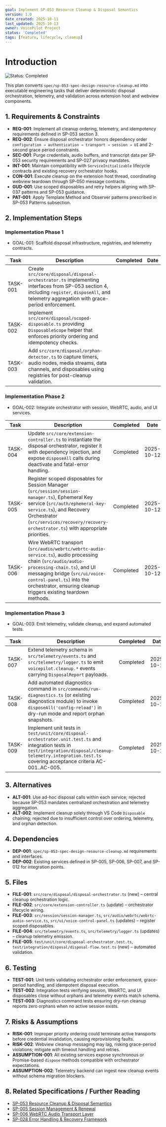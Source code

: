 ```yaml
---
goal: Implement SP-053 Resource Cleanup & Disposal Semantics
version: 1.0
date_created: 2025-10-11
last_updated: 2025-10-13
owner: VoicePilot Project
status: 'Completed'
tags: [feature, lifecycle, cleanup]
---
```


# Introduction

![Status: Completed](https://img.shields.io/badge/status-Completed-brightgreen)

This plan converts `spec/sp-053-spec-design-resource-cleanup.md` into executable engineering tasks that deliver deterministic disposal orchestration, telemetry, and validation across extension host and webview components.

## 1. Requirements & Constraints

- **REQ-001**: Implement all cleanup ordering, telemetry, and idempotency requirements defined in SP-053 section 3.
- **REQ-002**: Ensure disposal orchestrator honors dependency order `configuration → authentication → transport → session → UI` and 2-second grace period constraints.
- **SEC-001**: Purge credentials, audio buffers, and transcript data per SP-053 security requirements and SP-027 privacy mandates.
- **INT-001**: Maintain compatibility with `ServiceInitializable` lifecycle contracts and existing recovery orchestrator hooks.
- **CON-001**: Execute cleanup on the extension host thread, coordinating webview teardown through SP-050 message contracts.
- **GUD-001**: Use scoped disposables and retry helpers aligning with SP-037 patterns and SP-053 guidance.
- **PAT-001**: Apply Template Method and Observer patterns prescribed in SP-053 Patterns subsection.

## 2. Implementation Steps

### Implementation Phase 1

- GOAL-001: Scaffold disposal infrastructure, registries, and telemetry contracts.

| Task | Description | Completed | Date |
|------|-------------|-----------|------|
| TASK-001 | Create `src/core/disposal/disposal-orchestrator.ts` implementing interfaces from SP-053 section 4, including `register`, `disposeAll`, and telemetry aggregation with grace-period enforcement. |  |  |
| TASK-002 | Implement `src/core/disposal/scoped-disposable.ts` providing `DisposableScope` helper that enforces priority ordering and idempotency checks. |  |  |
| TASK-003 | Add `src/core/disposal/orphan-detector.ts` to capture timers, audio nodes, media streams, data channels, and disposables using registries for post-cleanup validation. |  |  |

### Implementation Phase 2

- GOAL-002: Integrate orchestrator with session, WebRTC, audio, and UI services.

| Task | Description | Completed | Date |
|------|-------------|-----------|------|
| TASK-004 | Update `src/core/extension-controller.ts` to instantiate the disposal orchestrator, register it with dependency injection, and expose `disposeAll` calls during deactivate and fatal-error handling. | Completed | 2025-10-12 |
| TASK-005 | Register scoped disposables for Session Manager (`src/session/session-manager.ts`), Ephemeral Key service (`src/auth/ephemeral-key-service.ts`), and Recovery Orchestrator (`src/services/recovery/recovery-orchestrator.ts`) with appropriate priorities. | Completed | 2025-10-12 |
| TASK-006 | Wire WebRTC transport (`src/audio/webrtc/webrtc-audio-service.ts`), audio processing chain (`src/audio/audio-processing-chain.ts`), and UI messaging bridge (`src/ui/voice-control-panel.ts`) into the orchestrator, ensuring cleanup triggers existing teardown methods. | Completed | 2025-10-12 |

### Implementation Phase 3

- GOAL-003: Emit telemetry, validate cleanup, and expand automated tests.

| Task | Description | Completed | Date |
|------|-------------|-----------|------|
| TASK-007 | Extend telemetry schema in `src/telemetry/events.ts` and `src/telemetry/logger.ts` to emit `voicepilot.cleanup.*` events carrying `DisposalReport` payloads. | Completed | 2025-10-13 |
| TASK-008 | Add automated diagnostics command in `src/commands/run-diagnostics.ts` (or existing diagnostics module) to invoke `disposeAll('config-reload')` in dry-run mode and report orphan snapshots. | Completed | 2025-10-13 |
| TASK-009 | Implement unit tests in `test/unit/core/disposal-orchestrator.unit.test.ts` and integration tests in `test/integration/disposal/cleanup-telemetry.integration.test.ts` covering acceptance criteria AC-001..AC-005. | Completed | 2025-10-13 |

## 3. Alternatives

- **ALT-001**: Use ad-hoc disposal calls within each service; rejected because SP-053 mandates centralized orchestration and telemetry aggregation.
- **ALT-002**: Implement cleanup solely through VS Code `Disposable` chaining; rejected due to insufficient control over ordering, telemetry, and orphan detection.

## 4. Dependencies

- **DEP-001**: `spec/sp-053-spec-design-resource-cleanup.md` requirements and interfaces.
- **DEP-002**: Existing services defined in SP-005, SP-006, SP-007, and SP-012 for integration points.

## 5. Files

- **FILE-001**: `src/core/disposal/disposal-orchestrator.ts` (new) – central cleanup orchestration logic.
- **FILE-002**: `src/core/extension-controller.ts` (update) – orchestrator lifecycle wiring.
- **FILE-003**: `src/session/session-manager.ts`, `src/audio/webrtc/webrtc-audio-service.ts`, `src/ui/voice-control-panel.ts` (updates) – register scoped disposables.
- **FILE-004**: `src/telemetry/events.ts`, `src/telemetry/logger.ts` (updates) – cleanup telemetry emission.
- **FILE-005**: `test/unit/core/disposal-orchestrator.test.ts`, `test/integration/disposal/disposal-flow.test.ts` (new) – automated validation.

## 6. Testing

- **TEST-001**: Unit tests validating orchestrator order enforcement, grace-period handling, and idempotent disposal execution.
- **TEST-002**: Integration tests verifying session, WebRTC, and UI disposables close without orphans and telemetry events match schema.
- **TEST-003**: Diagnostics command tests ensuring dry-run cleanup reports zero orphans when no active session exists.

## 7. Risks & Assumptions

- **RISK-001**: Improper priority ordering could terminate active transports before credential invalidation, causing reprovisioning faults.
- **RISK-002**: Webview cleanup messaging may lag, risking grace-period violations; mitigate with timeout handling and retries.
- **ASSUMPTION-001**: All existing services expose synchronous or Promise-based `dispose` methods compatible with orchestrator expectations.
- **ASSUMPTION-002**: Telemetry backend can ingest new cleanup events without schema migration blockers.

## 8. Related Specifications / Further Reading

- [SP-053 Resource Cleanup & Disposal Semantics](../spec/sp-053-spec-design-resource-cleanup.md)
- [SP-005 Session Management & Renewal](../spec/sp-005-spec-design-session-management.md)
- [SP-006 WebRTC Audio Transport Layer](../spec/sp-006-spec-architecture-webrtc-audio.md)
- [SP-028 Error Handling & Recovery Framework](../spec/sp-028-spec-architecture-error-handling.md)

